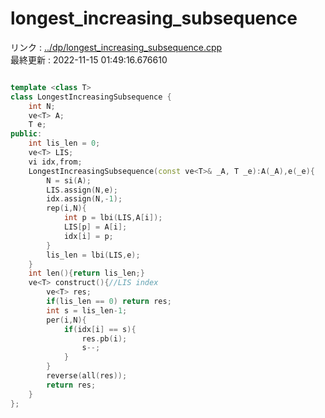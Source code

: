 # longest_increasing_subsequence
リンク : [../dp/longest_increasing_subsequence.cpp](../dp/longest_increasing_subsequence.cpp)    
最終更新 : 2022-11-15 01:49:16.676610

```cpp

template <class T>
class LongestIncreasingSubsequence {
    int N;
    ve<T> A;
    T e;
public:
    int lis_len = 0;
    ve<T> LIS;
    vi idx,from;
    LongestIncreasingSubsequence(const ve<T>& _A, T _e):A(_A),e(_e){
        N = si(A);
        LIS.assign(N,e);
        idx.assign(N,-1);
        rep(i,N){
            int p = lbi(LIS,A[i]);
            LIS[p] = A[i];
            idx[i] = p;
        }
        lis_len = lbi(LIS,e);
    }
    int len(){return lis_len;}
    ve<T> construct(){//LIS index
        ve<T> res;
        if(lis_len == 0) return res;
        int s = lis_len-1;
        per(i,N){
            if(idx[i] == s){
                res.pb(i);
                s--;
            }
        }
        reverse(all(res));
        return res;
    }
};
```